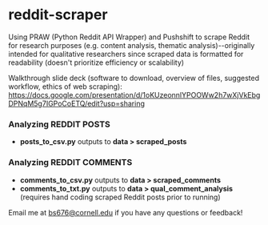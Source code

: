 # reddit-scraper
Using PRAW (Python Reddit API Wrapper) and Pushshift to scrape Reddit for research purposes (e.g. content analysis, thematic analysis)--originally intended for qualitative researchers since scraped data is formatted for readability (doesn't prioritize efficiency or scalability)

Walkthrough slide deck (software to download, overview of files, suggested workflow, ethics of web scraping): 
https://docs.google.com/presentation/d/1oKUzeonnlYPOOWw2h7wXjVkEbgDPNqM5g7IGPoCoETQ/edit?usp=sharing 

### Analyzing REDDIT POSTS 
- **posts_to_csv.py** outputs to **data > scraped_posts** 

### Analyzing REDDIT COMMENTS 
- **comments_to_csv.py** outputs to **data > scraped_comments**
- **comments_to_txt.py** outputs to **data > qual_comment_analysis** (requires hand coding scraped Reddit posts prior to running)

Email me at bs676@cornell.edu if you have any questions or feedback!

